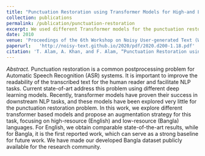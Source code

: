 ```yaml
---
title: "Punctuation Restoration using Transformer Models for High-and Low-Resource Languages"
collection: publications
permalink: /publication/punctuation-restoration
excerpt: We used different Transformer models for the punctuation restoration task on a high (English) and low (resource) language. We also proposed a novel augmentation strategy tailored for improving performance on ASR transcriptions.
date: 2010
venue: 'Proceedings of the 6th Workshop on Noisy User-generated Text (W-NUT 2020)@EMNLP'  
paperurl:   'http://noisy-text.github.io/2020/pdf/2020.d200-1.18.pdf'
citation: 'T. Alam, A. Khan, and F. Alam, “Punctuation Restoration using Transformer Models for High-and Low-Resource Languages,” in Proceedings of the 6th Workshop on Noisy User-generated Text (W-NUT2020)@EMNLP. 2020.'
---
```

*Abstract.* Punctuation restoration is a common postprocessing problem for Automatic Speech Recognition (ASR) systems. It is important to improve the readability of the transcribed text for the human reader and facilitate NLP tasks. Current state-of-art address this problem using different deep learning models. Recently, transformer models have proven their success in downstream NLP tasks, and these models have been explored very little for the punctuation restoration problem. In this work, we explore different transformer based models and propose an augmentation strategy for this task, focusing on high-resource (English) and low-resource (Bangla) languages. For English, we obtain comparable state-of-the-art results, while for Bangla, it is the first reported work, which can serve as a strong baseline for future work. We have made our developed Bangla dataset publicly available for the research community.

<!--
[Download paper here](http://academicpages.github.io/files/paper2.pdf)

Recommended citation: Your Name, You. (2010). "Paper Title Number 2." <i>Journal 1</i>. 1(2).
-->
